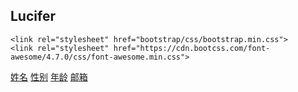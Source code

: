 ## Lucifer
<!DOCTYPE html>
<html lang="en">
<head>
    <meta charset="UTF-8">
    
    <link rel="stylesheet" href="bootstrap/css/bootstrap.min.css">
    <link rel="stylesheet" href="https://cdn.bootcss.com/font-awesome/4.7.0/css/font-awesome.min.css">
</head>
<body>
<div class="container">
    <div class="row">
        <div class="list-group">
            <a href="" class="list-group-item"><i class="fa fa-qq"></i> 姓名</a>
            <a href="" class="list-group-item"><i class="fa fa-qq"></i> 性别</a>
            <a href="" class="list-group-item"><i class="fa fa-qq"></i> 年龄</a>
            <a href="" class="list-group-item"><i class="fa fa-qq"></i> 邮箱</a>
        </div>
    </div>
</div>

</body>
</html>
